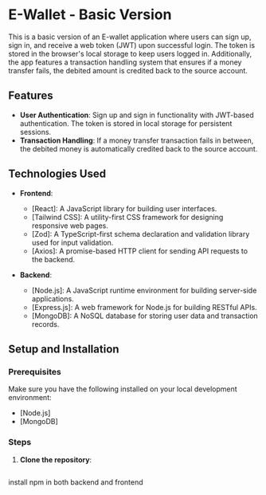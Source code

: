 # E-Wallet - Basic Version

This is a basic version of an E-wallet application where users can sign up, sign in, and receive a web token (JWT) upon successful login. The token is stored in the browser's local storage to keep users logged in. Additionally, the app features a transaction handling system that ensures if a money transfer fails, the debited amount is credited back to the source account.

## Features

- **User Authentication**: Sign up and sign in functionality with JWT-based authentication. The token is stored in local storage for persistent sessions.
- **Transaction Handling**: If a money transfer transaction fails in between, the debited money is automatically credited back to the source account.
  
## Technologies Used

- **Frontend**:
  - [React]: A JavaScript library for building user interfaces.
  - [Tailwind CSS]: A utility-first CSS framework for designing responsive web pages.
  - [Zod]: A TypeScript-first schema declaration and validation library used for input validation.
  - [Axios]: A promise-based HTTP client for sending API requests to the backend.

- **Backend**:
  - [Node.js]: A JavaScript runtime environment for building server-side applications.
  - [Express.js]: A web framework for Node.js for building RESTful APIs.
  - [MongoDB]: A NoSQL database for storing user data and transaction records.

## Setup and Installation

### Prerequisites

Make sure you have the following installed on your local development environment:

- [Node.js]
- [MongoDB]

### Steps

1. **Clone the repository**:
   ```bash
  install npm in both backend and frontend
